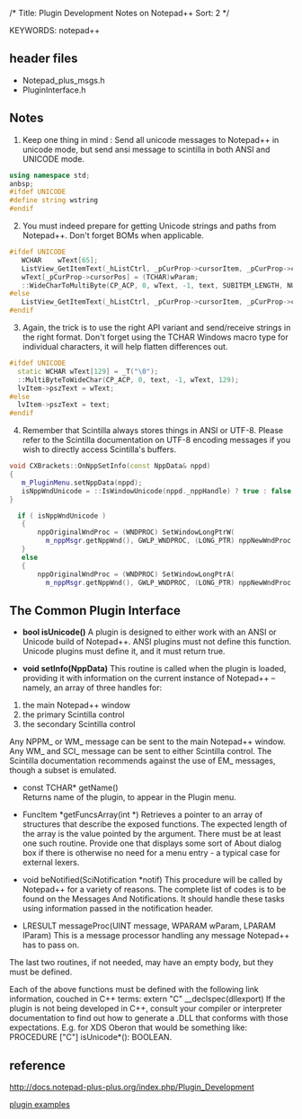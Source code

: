 /*
  Title: Plugin Development Notes on Notepad++
  Sort: 2
  */

KEYWORDS: notepad++

## header files
- Notepad_plus_msgs.h   
- PluginInterface.h   

## Notes
1. Keep one thing in mind : Send all unicode messages to Notepad++ in unicode mode, but send ansi message to scintilla in both ANSI and UNICODE mode.
```c++
using namespace std;
anbsp;
#ifdef UNICODE
#define string wstring
#endif
```

2. You must indeed prepare for getting Unicode strings and paths from Notepad++. Don't forget BOMs when applicable.
```C++
#ifdef UNICODE
   WCHAR	wText[65];
   ListView_GetItemText(_hListCtrl, _pCurProp->cursorItem, _pCurProp->cursorSubItem, wText, SUBITEM_LENGTH);
   wText[_pCurProp->cursorPos] = (TCHAR)wParam;
   ::WideCharToMultiByte(CP_ACP, 0, wText, -1, text, SUBITEM_LENGTH, NULL, NULL);
#else
   ListView_GetItemText(_hListCtrl, _pCurProp->cursorItem, _pCurProp->cursorSubItem, text, SUBITEM_LENGTH);
#endif
```

3. Again, the trick is to use the right API variant and send/receive strings in the right format. Don't forget using the TCHAR Windows macro type for individual characters, it will help flatten differences out.
```C++
#ifdef UNICODE
  static WCHAR wText[129] = _T("\0");
  ::MultiByteToWideChar(CP_ACP, 0, text, -1, wText, 129);
  lvItem->pszText = wText;
#else
  lvItem->pszText = text;
#endif
```

4. Remember that Scintilla always stores things in ANSI or UTF-8. Please refer to the Scintilla documentation on UTF-8 encoding messages if you wish to directly access Scintilla's buffers.
```C++
void CXBrackets::OnNppSetInfo(const NppData& nppd)
{
   m_PluginMenu.setNppData(nppd);
   isNppWndUnicode = ::IsWindowUnicode(nppd._nppHandle) ? true : false;
}
```

```C++
  if ( isNppWndUnicode )
   {
       nppOriginalWndProc = (WNDPROC) SetWindowLongPtrW( 
         m_nppMsgr.getNppWnd(), GWLP_WNDPROC, (LONG_PTR) nppNewWndProc );
   }
   else
   {
       nppOriginalWndProc = (WNDPROC) SetWindowLongPtrA( 
         m_nppMsgr.getNppWnd(), GWLP_WNDPROC, (LONG_PTR) nppNewWndProc );

```

## The Common Plugin Interface

- **bool isUnicode()**
A plugin is designed to either work with an ANSI or Unicode build of Notepad++. ANSI plugins must not define this function. Unicode plugins must define it, and it must return true.

- **void setInfo(NppData)**
This routine is called when the plugin is loaded, providing it with information on the current instance of Notepad++ – namely, an array of three handles for:   
 1. the main Notepad++ window   
 2. the primary Scintilla control   
 3. the secondary Scintilla control

Any NPPM_ or WM_ message can be sent to the main Notepad++ window. Any WM_ and SCI_ message can be sent to either Scintilla control. The Scintilla documentation recommends against the use of EM_ messages, though a subset is emulated.

- const TCHAR* getName()   
  Returns name of the plugin, to appear in the Plugin menu.

- FuncItem *getFuncsArray(int *)
  Retrieves a pointer to an array of structures that describe the exposed functions. The expected length of the array is the value pointed by the argument. There must be at least one such routine. Provide one that displays some sort of About dialog box if there is otherwise no need for a menu entry - a typical case for external lexers.

- void beNotified(SciNotification *notif)
  This procedure will be called by Notepad++ for a variety of reasons. The complete list of codes is to be found on the Messages And Notifications. It should handle these tasks using information passed in the notification header.

- LRESULT messageProc(UINT message, WPARAM wParam, LPARAM lParam)
  This is a message processor handling any message Notepad++ has to pass on.

The last two routines, if not needed, may have an empty body, but they must be defined.

Each of the above functions must be defined with the following link information, couched in C++ terms: <source lang="c++"> extern "C" __declspec(dllexport) </source> If the plugin is not being developed in C++, consult your compiler or interpreter documentation to find out how to generate a .DLL that conforms with those expectations. E.g. for XDS Oberon that would be something like: PROCEDURE ["C"] isUnicode*(): BOOLEAN.

## reference
<http://docs.notepad-plus-plus.org/index.php/Plugin_Development>

[plugin examples](https://sourceforge.net/projects/npp-plugins/files/)